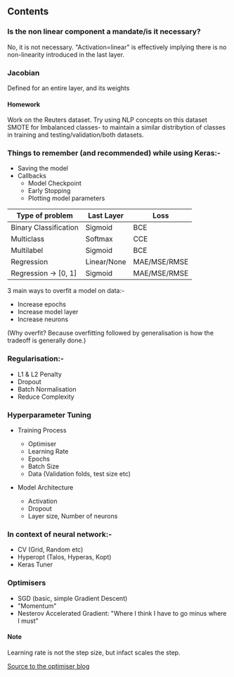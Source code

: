 ## Contents

### Is the non linear component a mandate/is it necessary?

No, it is not necessary. "Activation=linear" is effectively implying there is no non-linearity introduced in the last layer.

### Jacobian

Defined for an entire layer, and its weights

#### Homework

Work on the Reuters dataset.
Try using NLP concepts on this dataset
SMOTE for Imbalanced classes- to maintain a similar distribytion of classes in training and testing/validation/both datasets.

### Things to remember (and recommended) while using Keras:-

- Saving the model
- Callbacks
  - Model Checkpoint
  - Early Stopping
  - Plotting model parameters

| Type of problem       | Last Layer  | Loss         |
| --------------------- | ----------- | ------------ |
| Binary Classification | Sigmoid     | BCE          |
| Multiclass            | Softmax     | CCE          |
| Multilabel            | Sigmoid     | BCE          |
| Regression            | Linear/None | MAE/MSE/RMSE |
| Regression -> [0, 1]  | Sigmoid     | MAE/MSE/RMSE |

3 main ways to overfit a model on data:-

- Increase epochs
- Increase model layer
- Increase neurons

(Why overfit? Because overfitting followed by generalisation is how the tradeoff is generally done.)

### Regularisation:-

- L1 & L2 Penalty
- Dropout
- Batch Normalisation
- Reduce Complexity

### Hyperparameter Tuning

- Training Process

  - Optimiser
  - Learning Rate
  - Epochs
  - Batch Size
  - Data (Validation folds, test size etc)

- Model Architecture
  - Activation
  - Dropout
  - Layer size, Number of neurons

### In context of neural network:-

- CV (Grid, Random etc)
- Hyperopt (Talos, Hyperas, Kopt)
- Keras Tuner

### Optimisers

- SGD (basic, simple Gradient Descent)
- "Momentum"
- Nesterov Accelerated Gradient: "Where I think I have to go minus where I must"

#### Note

Learning rate is not the step size, but infact scales the step.

[Source to the optimiser blog](https://www.ruder.io/optimizing-gradient-descent/#momentum)
